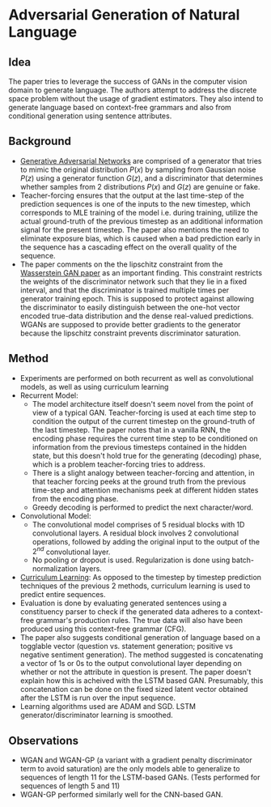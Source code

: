 
# Adversarial Generation of Natural Language

## Idea

The paper tries to leverage the success of GANs in the computer vision domain to generate language. The authors attempt to address the discrete space problem without the usage of gradient estimators. They also intend to generate language based on context-free grammars and also from conditional generation using sentence attributes.

## Background

* [Generative Adversarial Networks](https://arxiv.org/abs/1406.2661) are comprised of a generator that tries to mimic the original distribution $P(x)$ by sampling from Gaussian noise $P(z)$ using a generator function $G(z)$, and a discriminator that determines whether samples from 2 distributions $P(x)$ and $G(z)$ are genuine or fake. 
* Teacher-forcing ensures that the output at the last time-step of the prediction sequences is one of the inputs to the new timestep, which corresponds to MLE training of the model i.e. during training, utilize the actual ground-truth of the previous timestep as an additional information signal for the present timestep. The paper also mentions the need to eliminate exposure bias, which is caused when a bad prediction early in the sequence has a cascading effect on the overall quality of the sequence.
* The paper comments on the the lipschitz constraint from the [Wasserstein GAN paper](https://arxiv.org/abs/1701.07875) as an important finding. This constraint restricts the weights of the discriminator network such that they lie in a fixed interval, and that the discriminator is trained multiple times per generator training epoch. This is supposed to protect against allowing the discriminator to easily distinguish between the one-hot vector encoded true-data distribution and the dense real-valued predictions. WGANs are supposed to provide better gradients to the generator because the lipschitz constraint prevents discriminator saturation.    

## Method

* Experiments are performed on both recurrent as well as convolutional models, as well as using curriculum learning
* Recurrent Model:
    * The model architecture itself doesn't seem novel from the point of view of a typical GAN. Teacher-forcing is used at each time step to condition the output of the current timestep on the ground-truth of the last timestep. The paper notes that in a vanilla RNN, the encoding phase requires the current time step to be conditioned on information from the previous timesteps contained in the hidden state, but this doesn't hold true for the generating (decoding) phase, which is a problem teacher-forcing tries to address.
    * There is a slight analogy between teacher-forcing and attention, in that teacher forcing peeks at the ground truth from the previous time-step and attention mechanisms peek at different hidden states from the encoding phase.
    * Greedy decoding is performed to predict the next character/word.
* Convolutional Model:
    * The convolutional model comprises of 5 residual blocks with 1D convolutional layers. A residual block involves 2 convolutional operations, followed by adding the original input to the output of the $2^{nd}$ convolutional layer.
    * No pooling or dropout is used. Regularization is done using batch-normalization layers.
* [Curriculum Learning](https://dl.acm.org/citation.cfm?id=1553380): As opposed to the timestep by timestep prediction techniques of the previous 2 methods, curriculum learning is used to predict entire sequences.
* Evaluation is done by evaluating generated sentences using a constituency parser to check if the generated data adheres to a context-free grammar's production rules. The true data will also have been produced using this context-free grammar (CFG).
* The paper also suggests conditional generation of language based on a togglable vector (question vs. statement generation; positive vs negative sentiment generation). The method suggested is concatenating a vector of 1s or 0s to the output convolutional layer depending on whether or not the attribute in question is present. The paper doesn't explain how this is acheived with the LSTM based GAN. Presumably, this concatenation can be done on the fixed sized latent vector obtained after the LSTM is run over the input sequence.
* Learning algorithms used are ADAM and SGD. LSTM generator/discriminator learning is smoothed.


## Observations

* WGAN and WGAN-GP (a variant with a gradient penalty discriminator term to avoid saturation) are the only models able to generalize to sequences of length 11 for the LSTM-based GANs. (Tests performed for sequences of length 5 and 11)
* WGAN-GP performed similarly well for the CNN-based GAN.
